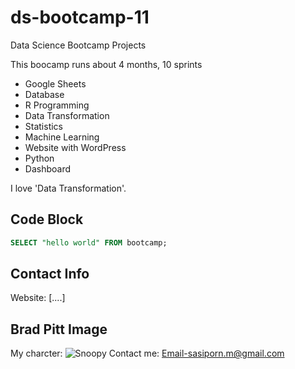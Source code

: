 # ds-bootcamp-11
Data Science Bootcamp Projects

This boocamp runs about 4 months, 10 sprints

- Google Sheets
- Database
- R Programming
- Data Transformation 
- Statistics
- Machine Learning
- Website with WordPress
- Python
- Dashboard

I love 'Data Transformation'.

## Code Block
```sql
SELECT "hello world" FROM bootcamp;
```
  
## Contact Info
Website: [....]

## Brad Pitt Image
My charcter: ![Snoopy](https://www.google.co.th/imgres?q=snoopy&imgurl=https%3A%2F%2Fyt3.googleusercontent.com%2Fytc%2FAIdro_kG1AaurvqvdbbpAUW_PLMHeXf384dp8KX_stB4mHRVOQQ%3Ds900-c-k-c0x00ffffff-no-rj&imgrefurl=https%3A%2F%2Fwww.youtube.com%2Fchannel%2FUCXx_j6wUS3Vos8EX3XrgbUg%2Fabout&docid=iNYgTCsYcNzyXM&tbnid=_Q6ERgoLdg4ETM&vet=12ahUKEwjzivil1fSMAxU-2TgGHd13CpwQM3oECCYQAA..i&w=900&h=900&hcb=2&ved=2ahUKEwjzivil1fSMAxU-2TgGHd13CpwQM3oECCYQAA)
Contact me: Email-sasiporn.m@gmail.com

